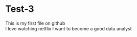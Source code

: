# Test-3
This is my first file on github
<br>
I love watching netflix
I want to become a good data analyst